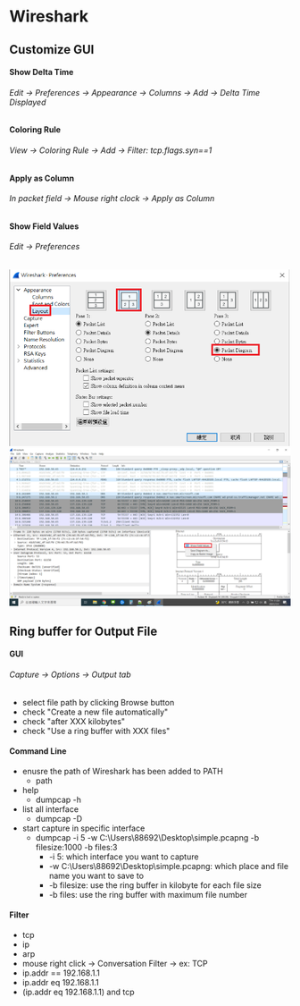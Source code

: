 # Wireshark

## Customize GUI
#### Show Delta Time
###### Edit -> Preferences -> Appearance -> Columns -> Add -> Delta Time Displayed
#### Coloring Rule
###### View -> Coloring Rule -> Add -> Filter: tcp.flags.syn==1
#### Apply as Column
###### In packet field -> Mouse right clock -> Apply as Column
#### Show Field Values
###### Edit -> Preferences 
![wireshark_preferences2.png not found.](./img/wireshark_preferences2.png)
![wireshark_show_field_values.png not found.](./img/wireshark_show_field_values.png)

## Ring buffer for Output File
#### GUI
###### Capture -> Options -> Output tab
- select file path by clicking Browse button
- check "Create a new file automatically"
- check "after XXX kilobytes"
- check "Use a ring buffer with XXX files"
#### Command Line
- enusre the path of Wireshark has been added to PATH
  - path
- help
  - dumpcap -h
- list all interface
  - dumpcap -D
- start capture in specific interface
  - dumpcap -i 5 -w C:\Users\88692\Desktop\simple.pcapng -b filesize:1000 -b files:3
    - -i 5: which interface you want to capture
    - -w C:\Users\88692\Desktop\simple.pcapng: which place and file name you want to save to
    - -b filesize: use the ring buffer in kilobyte for each file size
    - -b files: use the ring buffer with maximum file number
#### Filter
- tcp
- ip
- arp
- mouse right click -> Conversation Filter -> ex: TCP
- ip.addr == 192.168.1.1
- ip.addr eq 192.168.1.1
- (ip.addr eq 192.168.1.1) and tcp
